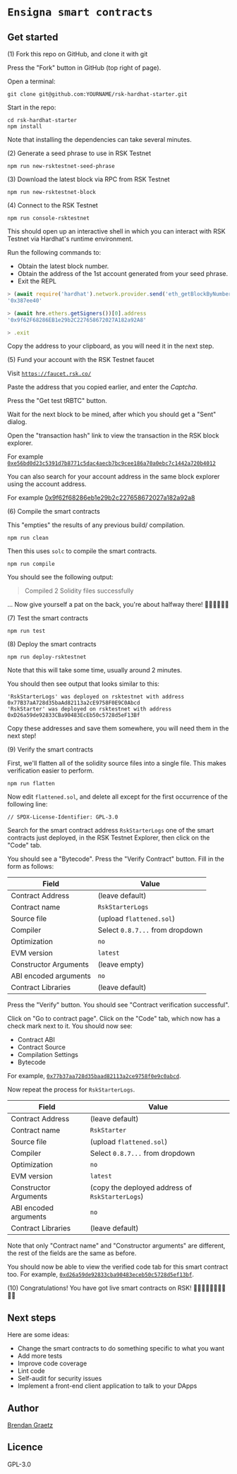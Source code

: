 # `Ensigna smart contracts`

## Get started

(1) Fork this repo on GitHub, and clone it with git

Press the "Fork" button in GitHub (top right of page).

Open a terminal:

```shell
git clone git@github.com:YOURNAME/rsk-hardhat-starter.git
```

Start in the repo:

```shell
cd rsk-hardhat-starter
npm install
```

Note that installing the dependencies can take
several minutes.

(2) Generate a seed phrase to use in RSK Testnet

```shell
npm run new-rsktestnet-seed-phrase
```

(3) Download the latest block via RPC from RSK Testnet

```shell
npm run new-rsktestnet-block
```

(4) Connect to the RSK Testnet

```shell
npm run console-rsktestnet
```

This should open up an interactive shell
in which you can interact with RSK Testnet
via Hardhat's runtime environment.

Run the following commands to:
- Obtain the latest block number.
- Obtain the address of the 1st account generated from your seed phrase.
- Exit the REPL

```js
> (await require('hardhat').network.provider.send('eth_getBlockByNumber', ['latest', false])).minimumGasPrice
'0x387ee40'

> (await hre.ethers.getSigners())[0].address
'0x9f62F68286EB1e29b2C227658672027A182a92A8'

> .exit
```

Copy the address to your clipboard,
as you will need it in the next step.

(5) Fund your account with the RSK Testnet faucet

Visit [`https://faucet.rsk.co/`](https://faucet.rsk.co/)

Paste the address that you copied earlier,
and enter the *Captcha*.

Press the "Get test tRBTC" button.

Wait for the next block to be mined,
after which you should get a "Sent" dialog.

Open the "transaction hash" link to view
the transaction in the RSK block explorer.

For example
[`0xe56bd0d23c5391d7b8771c5dac4aecb7bc9cee186a70a0ebc7c1442a720b4012`](https://explorer.testnet.rsk.co/tx/0xe56bd0d23c5391d7b8771c5dac4aecb7bc9cee186a70a0ebc7c1442a720b4012)

You can also search for your account address in the same block explorer using the account address.

For example
[0x9f62f68286eb1e29b2c227658672027a182a92a8](https://explorer.testnet.rsk.co/address/0x9f62f68286eb1e29b2c227658672027a182a92a8)

(6) Compile the smart contracts

This "empties" the results of any previous build/ compilation.

```shell
npm run clean
```

Then this uses `solc` to compile the smart contracts.

```shell
npm run compile
```

You should see the following output:

> Compiled 2 Solidity files successfully

... Now give yourself a pat on the back,
you're about halfway there!
🎉🎉🎉🎉🎉🎉

(7) Test the smart contracts

```shell
npm run test
```

(8) Deploy the smart contracts

```shell
npm run deploy-rsktestnet
```

Note that this will take some time,
usually around 2 minutes.

You should then see output that looks similar to this:

```text
'RskStarterLogs' was deployed on rsktestnet with address 0x77B37aA728d35baAd82113a2cE9758F0E9C0Abcd
'RskStarter' was deployed on rsktestnet with address 0xD26a59de92833CBa90483EcEb50c5728d5eF13Bf
```

Copy these addresses and save them somewhere,
you will need them in the next step!

(9) Verify the smart contracts

First, we'll flatten all of the solidity source files
into a single file.
This makes verification easier to perform.

```shell
npm run flatten
```

Now edit `flattened.sol`,
and delete all except for the first occurrence
of the following line:

```solidity
// SPDX-License-Identifier: GPL-3.0
```

Search for the smart contract address `RskStarterLogs`
one of the smart contracts just deployed,
in the RSK Testnet Explorer,
then click on the "Code" tab.

You should see a "Bytecode".
Press the "Verify Contract" button.
Fill in the form as follows:

| Field | Value |
|---|---|
| Contract Address | (leave default) |
| Contract name | `RskStarterLogs` |
| Source file | (upload `flattened.sol`) |
| Compiler | Select `0.8.7...` from dropdown |
| Optimization | `no` |
| EVM version | `latest` |
| Constructor Arguments | (leave empty) |
| ABI encoded arguments | `no` |
| Contract Libraries | (leave default) |

Press the "Verify" button.
You should see "Contract verification successful".

Click on "Go to contract page".
Click on the "Code" tab, which now has a check mark next to it.
You should now see:
- Contract ABI
- Contract Source
- Compilation Settings
- Bytecode

For example,
[`0x77b37aa728d35baad82113a2ce9758f0e9c0abcd`](https://explorer.testnet.rsk.co/address/0x77b37aa728d35baad82113a2ce9758f0e9c0abcd?__ctab=Code).

Now repeat the process for `RskStarterLogs`.

| Field | Value |
|---|---|
| Contract Address | (leave default) |
| Contract name | `RskStarter` |
| Source file | (upload `flattened.sol`) |
| Compiler | Select `0.8.7...` from dropdown |
| Optimization | `no` |
| EVM version | `latest` |
| Constructor Arguments | (copy the deployed address of `RskStarterLogs`) |
| ABI encoded arguments | `no` |
| Contract Libraries | (leave default) |

Note that only "Contract name" and "Constructor arguments"
are different, the rest of the fields are the same as before.

You should now be able to view the verified code tab
for this smart contract too.
For example,
[`0xd26a59de92833cba90483eceb50c5728d5ef13bf`](https://explorer.testnet.rsk.co/address/0xd26a59de92833cba90483eceb50c5728d5ef13bf?__ctab=Code).

(10) Congratulations!
You have got live smart contracts on RSK!
🎉🎉🎉🎉🎉🎉🎉🎉🎉🎉

## Next steps

Here are some ideas:

- Change the smart contracts to do something specific to what you want
- Add more tests
- Improve code coverage
- Lint code
- Self-audit for security issues
- Implement a front-end client application to talk to your DApps

## Author

[Brendan Graetz](https://bguiz.com/)

## Licence

GPL-3.0
